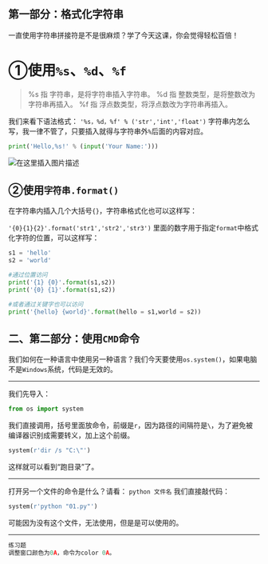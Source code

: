 ## 第一部分：格式化字符串
一直使用字符串拼接符是不是很麻烦？学了今天这课，你会觉得轻松百倍！
# ①使用`%s`、`%d`、`%f`

> %s 指 字符串，是将字符串插入字符串。
> %d 指 整数类型，是将整数改为字符串再插入。
> %f  指 浮点数类型，将浮点数改为字符串再插入。

我们来看下语法格式：
`'%s，%d，%f' % ('str','int','float')` 
字符串内怎么写，我一律不管了，只要插入就得与字符串外`%`后面的内容对应。

```python
print('Hello,%s!' % (input('Your Name:')))
```
![在这里插入图片描述](https://pic.2ge.org/cdn/?url=https://img-blog.csdnimg.cn/20210126112150495.png)
## ②使用`字符串.format()`
在字符串内插入几个大括号`{}`，字符串格式化也可以这样写：

`'{0}{1}{2}'.format('str1','str2','str3')`
里面的数字用于指定`format`中格式化字符的位置，可以这样写：

```python
s1 = 'hello'
s2 = 'world'

#通过位置访问
print('{1} {0}'.format(s1,s2))
print('{0} {1}'.format(s1,s2))

#或者通过关键字也可以访问
print('{hello} {world}'.format(hello = s1,world = s2))
```

## 二、第二部分：使用`CMD`命令
我们如何在一种语言中使用另一种语言？我们今天要使用`os.system()`，如果电脑不是`Windows`系统，代码是无效的。
<hr>
我们先导入：

```python
from os import system
```
我们直接调用，括号里面放命令，前缀是`r`，因为路径的间隔符是`\`，为了避免被编译器识别成需要转义，加上这个前缀。

```python
system(r'dir /s "C:\"')
```
这样就可以看到“跑目录”了。
<hr>

打开另一个文件的命令是什么？请看：
`python 文件名`
我们直接敲代码：

```python
system(r'python "01.py"')
```
可能因为没有这个文件，无法使用，但是是可以使用的。

<hr>

```python
练习题
调整窗口颜色为0A，命令为color 0A。
```

